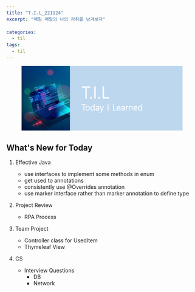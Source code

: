 ```yaml
---
title: "T.I.L_221124"
excerpt: "매일 매일의 나의 자취를 남겨보자"

categories:
  - til
tags:
  - til
---
```

<figure>
    <img src="/assets/images/til_image.png">
</figure>

## What's New for Today   
1. Effective Java
    - use interfaces to implement some methods in enum
    - get used to annotations
    - consistently use @Overrides annotation
    - use marker interface rather than marker annotation to define type

2. Project Review
    - RPA Process

3. Team Project
    - Controller class for UsedItem
    - Thymeleaf View

4. CS
    - Interview Questions
        - DB
        - Network
